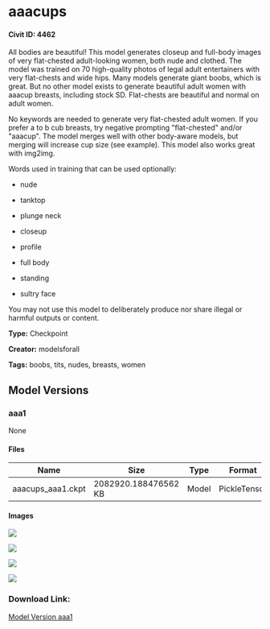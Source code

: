 # aaacups

#### Civit ID: 4462

<p>All bodies are beautiful! This model generates closeup and full-body images of very flat-chested adult-looking women, both nude and clothed. The model was trained on 70 high-quality photos of legal adult entertainers with very flat-chests and wide hips. Many models generate giant boobs, which is great.  But no other model exists to generate beautiful adult women with aaacup breasts, including stock SD.  Flat-chests are beautiful and normal on adult women.</p><p></p><p>No keywords are needed to generate very flat-chested adult women. If you prefer a to b cub breasts, try negative prompting "flat-chested" and/or "aaacup". The model merges well with other body-aware models, but merging will increase cup size (see example). This model also works great with img2img. </p><p></p><p>Words used in training that can be used optionally:</p><ul><li><p>nude</p></li><li><p>tanktop</p></li><li><p>plunge neck</p></li><li><p>closeup</p></li><li><p>profile</p></li><li><p>full body</p></li><li><p>standing</p></li><li><p>sultry face</p></li></ul><p></p><p>You may not use this model to deliberately produce nor share illegal or harmful outputs or content.</p>

**Type:** Checkpoint

**Creator:** modelsforall

**Tags:** boobs, tits, nudes, breasts, women

## Model Versions

### aaa1

None

#### Files

| Name | Size | Type | Format | Download Url | AutoV1 | AutoV2 | SHA256 | CRC32 | BLAKE3 |
| --- | --- | --- | --- | --- | --- | --- | --- | --- | --- |
| aaacups_aaa1.ckpt | 2082920.188476562 KB | Model | PickleTensor | https://civitai.com/api/download/models/5050 | 58A5CF18 | 864EDCFF8A | 864EDCFF8AFE6A47E5BA23F5A371D6CCED242CDE81B339BA4BFC0B2BA817C28E | 22AFE30D | EEE9771AB1F773F75AFDF382E354EF6C9EC976B830C19D3C1FC3EE04128ED8C0 |

#### Images

<p><img src="https://image.civitai.com/xG1nkqKTMzGDvpLrqFT7WA/0bfdfff5-3396-4d75-7431-733593b70500/width=450/37104.jpeg" /></p>

<p><img src="https://image.civitai.com/xG1nkqKTMzGDvpLrqFT7WA/3e487b38-fd02-4dfd-81e5-2b9b97f3ac00/width=450/37107.jpeg" /></p>

<p><img src="https://image.civitai.com/xG1nkqKTMzGDvpLrqFT7WA/f58a84b8-6063-49a0-ece4-f136ba38c700/width=450/37106.jpeg" /></p>

<p><img src="https://image.civitai.com/xG1nkqKTMzGDvpLrqFT7WA/08c60dcd-6ef4-4333-12d9-b486161bf700/width=450/37105.jpeg" /></p>

### Download Link:

[Model Version aaa1](https://civitai.com/api/download/models/5050)

